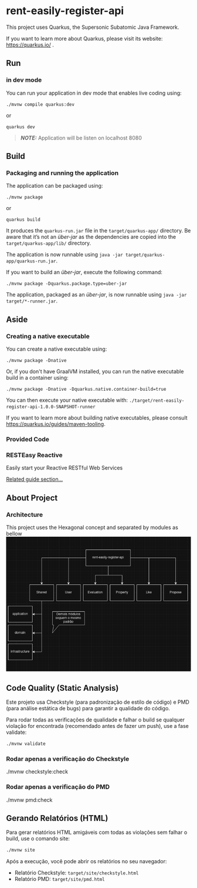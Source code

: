 # rent-easily-register-api

This project uses Quarkus, the Supersonic Subatomic Java Framework.

If you want to learn more about Quarkus, please visit its website: https://quarkus.io/ .

## Run

### in dev mode

You can run your application in dev mode that enables live coding using:
```shell script
./mvnw compile quarkus:dev
```
or
```shell script
quarkus dev
```

> **_NOTE:_**  Application will be listen on localhost 8080

## Build

### Packaging and running the application

The application can be packaged using:
```shell script
./mvnw package
```
or
```shell script
quarkus build
```
It produces the `quarkus-run.jar` file in the `target/quarkus-app/` directory.
Be aware that it’s not an _über-jar_ as the dependencies are copied into the `target/quarkus-app/lib/` directory.

The application is now runnable using `java -jar target/quarkus-app/quarkus-run.jar`.

If you want to build an _über-jar_, execute the following command:
```shell script
./mvnw package -Dquarkus.package.type=uber-jar
```

The application, packaged as an _über-jar_, is now runnable using `java -jar target/*-runner.jar`.

## Aside

### Creating a native executable

You can create a native executable using: 
```shell script
./mvnw package -Dnative
```

Or, if you don't have GraalVM installed, you can run the native executable build in a container using: 
```shell script
./mvnw package -Dnative -Dquarkus.native.container-build=true
```

You can then execute your native executable with: `./target/rent-easily-register-api-1.0.0-SNAPSHOT-runner`

If you want to learn more about building native executables, please consult https://quarkus.io/guides/maven-tooling.

### Provided Code

### RESTEasy Reactive

Easily start your Reactive RESTful Web Services

[Related guide section...](https://quarkus.io/guides/getting-started-reactive#reactive-jax-rs-resources)

## About Project

### Architecture
This project uses the Hexagonal concept and separated by modules as bellow
![architecture](/src//main//resources//images/rent-easily-arch.png)

## Code Quality (Static Analysis)

Este projeto usa Checkstyle (para padronização de estilo de código) e PMD (para análise estática de bugs) para garantir a qualidade do código.

Para rodar todas as verificações de qualidade e falhar o build se qualquer violação for encontrada (recomendado antes de fazer um push), use a fase validate:

```bash
./mvnw validate
```
### Rodar apenas a verificação do Checkstyle
./mvnw checkstyle:check

### Rodar apenas a verificação do PMD
./mvnw pmd:check

## Gerando Relatórios (HTML)

Para gerar relatórios HTML amigáveis com todas as violações sem falhar o build, use o comando site:

```bash
./mvnw site
```

Após a execução, você pode abrir os relatórios no seu navegador:

- Relatório Checkstyle: ```target/site/checkstyle.html```
- Relatório PMD: ```target/site/pmd.html```